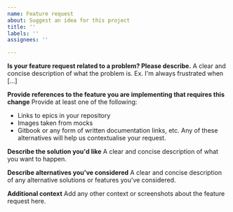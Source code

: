 ```yaml
---
name: Feature request
about: Suggest an idea for this project
title: ''
labels: ''
assignees: ''

---
```


**Is your feature request related to a problem? Please describe.**
A clear and concise description of what the problem is. Ex. I'm always frustrated when [...]

**Provide references to the feature you are implementing that requires this change**
Provide at least one of the following: 
- Links to epics in your repository
- Images taken from mocks
- Gitbook or any form of written documentation links, etc. Any of these alternatives will help us contextualise your request.

**Describe the solution you'd like**
A clear and concise description of what you want to happen.

**Describe alternatives you've considered**
A clear and concise description of any alternative solutions or features you've considered.

**Additional context**
Add any other context or screenshots about the feature request here.